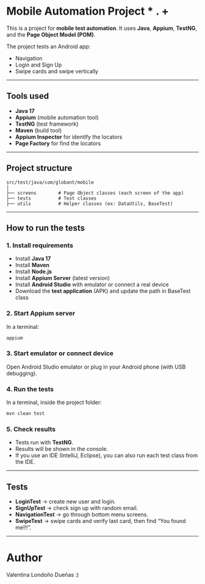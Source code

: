 # Mobile Automation Project * . + 

This is a project for **mobile test automation**.
It uses **Java**, **Appium**, **TestNG**, and the **Page Object Model (POM)**.

The project tests an Android app:

* Navigation
* Login and Sign Up
* Swipe cards and swipe vertically
  
---

## Tools used

* **Java 17**
* **Appium** (mobile automation tool)
* **TestNG** (test framework)
* **Maven** (build tool)
* **Appium Inspector** for identify the locators
* **Page Factory** for find the locators

---

## Project structure

```
src/test/java/com/globant/mobile
│
├── screens        # Page Object classes (each screen of the app)
├── tests          # Test classes
├── utils          # Helper classes (ex: DataUtils, BaseTest)
```

---

## How to run the tests

### 1. Install requirements

* Install **Java 17**
* Install **Maven**
* Install **Node.js**
* Install **Appium Server** (latest version)
* Install **Android Studio** with emulator or connect a real device
* Download the **test application** (APK) and update the path in BaseTest class

### 2. Start Appium server

In a terminal:

```bash
appium
```

### 3. Start emulator or connect device

Open Android Studio emulator or plug in your Android phone (with USB debugging).

### 4. Run the tests

In a terminal, inside the project folder:

```bash
mvn clean test
```

### 5. Check results

* Tests run with **TestNG**.
* Results will be shown in the console.
* If you use an IDE (IntelliJ, Eclipse), you can also run each test class from the IDE.

---

## Tests

* **LoginTest** → create new user and login.
* **SignUpTest** → check sign up with random email.
* **NavigationTest** → go through bottom menu screens.
* **SwipeTest** → swipe cards and verify last card, then find “You found me!!!”.

---
# Author
Valentina Londoño Dueñas :)

